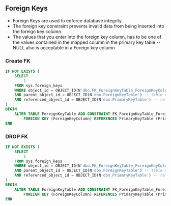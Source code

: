 ## Foreign Keys
- Foreign Keys are used to enforce database integrity. 
- The foreign key constraint prevents invalid data from being inserted into the foreign key column.
- The values that you enter into the foreign key column, has to be one of the values contained in the mapped column in the primary key table
-- NULL also is acceptable in a Foreign key column
### Create FK
```sql
IF NOT EXISTS (
    SELECT 
        1
    FROM sys.foreign_keys 
    WHERE object_id = OBJECT_ID(N'dbo.FK_ForeignKeyTable_ForeignKeyColumn') -- foreign key constraint name
    AND parent_object_id = OBJECT_ID(N'dbo.ForeignKeyTable') -- table name
    AND referenced_object_id = OBJECT_ID(N'dbo.PrimaryKeyTable') -- referenced table name
)
BEGIN
    ALTER TABLE ForeignKeyTable ADD CONSTRAINT FK_ForeignKeyTable_ForeignKeyColumn
        FOREIGN KEY (ForeignKeyColumn) REFERENCES PrimaryKeyTable (PrimaryKeyColumn);
END
```

### DROP FK
```sql
IF NOT EXISTS (
    SELECT 
        1
    FROM sys.foreign_keys 
    WHERE object_id = OBJECT_ID(N'dbo.FK_ForeignKeyTable_ForeignKeyColumn') -- foreign key constraint name
    AND parent_object_id = OBJECT_ID(N'dbo.ForeignKeyTable') -- table name
    AND referenced_object_id = OBJECT_ID(N'dbo.PrimaryKeyTable') -- referenced table name
)
BEGIN
    ALTER TABLE ForeignKeyTable ADD CONSTRAINT FK_ForeignKeyTable_ForeignKeyColumn
        FOREIGN KEY (ForeignKeyColumn) REFERENCES PrimaryKeyTable (PrimaryKeyColumn);
END
```
